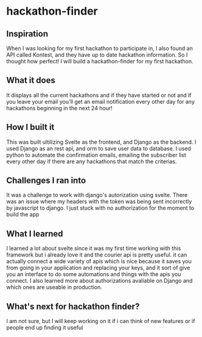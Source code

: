 # hackathon-finder

## Inspiration
When I was looking for my first hackathon to participate in, I also found an API called Kontest, and they have up to date hackathon information. 
So I thought how perfect! I will build a hackathon-finder for my first hackathon.
## What it does
 It displays all the current hackathons and if they have started or not and if you leave your email you'll get an email notification every other day for any hackathons beginning in the next 24 hour!
## How I built it
This was built ultilizing Svelte as the frontend, and Django as the backend. I used Django as an rest api, and orm to save user data to database.
I used python to automate the confirmation emails, emailing the subscriber list every other day if there are any hackathons that match the criterias.
## Challenges I ran into
It was a challenge to work with django's autorization using svelte. There was an issue where my headers with the token was being sent incorrectly by javascript to django. I just stuck with no authorization for the moment to build the app
## What I learned
I learned a lot about svelte since it was my first time working with this framework but i already love it and the courier api is pretty useful.
it can actually connect a wide variety of apis which is nice because it saves you from going in your application and replacing your keys, and it sort of give you an interface to do some automations and things with the apis you connect. I also learned more about authorizations avaliable on Django and which ones are useable in production.
## What's next for hackathon finder?
I am not sure, but I will keep working on it if i can think of new features or if people end up finding it useful
